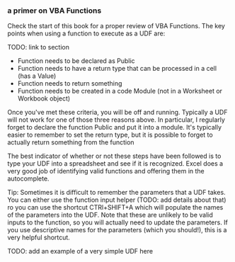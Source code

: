 ### a primer on VBA Functions

Check the start of this book for a proper review of VBA Functions. The key points when using a function to execute as a UDF are:

TODO: link to section

- Function needs to be declared as Public
- Function needs to have a return type that can be processed in a cell (has a Value)
- Function needs to return something
- Function needs to be created in a code Module (not in a Worksheet or Workbook object)

Once you've met these criteria, you will be off and running. Typically a UDF will not work for one of those three reasons above. In particular, I regularly forget to declare the function Public and put it into a module. It's typically easier to remember to set the return type, but it is possible to forget to actually return something from the function

The best indicator of whether or not these steps have been followed is to type your UDF into a spreadsheet and see if it is recognized. Excel does a very good job of identifying valid functions and offering them in the autocomplete.

Tip: Sometimes it is difficult to remember the parameters that a UDF takes. You can either use the function input helper (TODO: add details about that) ro you can use the shortcut CTRl+SHIFT+A which will populate the names of the parameters into the UDF. Note that these are unlikely to be valid inputs to the function, so you will actually need to update the parameters. If you use descriptive names for the parameters (which you should!), this is a very helpful shortcut.

TODO: add an example of a very simple UDF here
